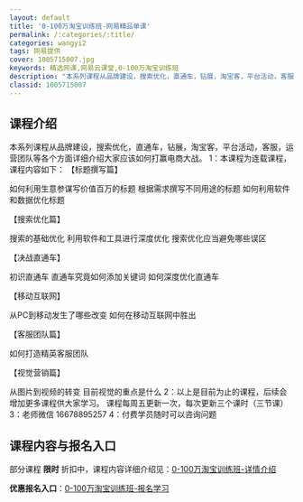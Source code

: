 ```yaml
---
layout: default
title: '0-100万淘宝训练班-网易精品单课'
permalink: /:categories/:title/
categories: wangyi2
tags: 网易提供
cover: 1005715007.jpg
keywords: 精选网课,网易云课堂,0-100万淘宝训练班
description: "本系列课程从品牌建设，搜索优化，直通车，钻展，淘宝客，平台活动，客服，运营团队等各个方面详细介绍大家应该如何打赢电商大战。1：本课程为连载课程，课程内容如下：【标题撰写篇】如何利用生意参谋写"
classid: 1005715007
---
```


## 课程介绍

本系列课程从品牌建设，搜索优化，直通车，钻展，淘宝客，平台活动，客服，运营团队等各个方面详细介绍大家应该如何打赢电商大战。
1：本课程为连载课程，课程内容如下：
【标题撰写篇】

如何利用生意参谋写价值百万的标题
根据需求撰写不同用途的标题
如何利用软件和数据优化标题

【搜索优化篇】

搜索的基础优化
利用软件和工具进行深度优化
搜索优化应当避免哪些误区

【决战直通车】

初识直通车
直通车究竟如何添加关键词
如何深度优化直通车

【移动互联网】

从PC到移动发生了哪些改变
如何在移动互联网中胜出

【客服团队篇】
	
如何打造精英客服团队

【视觉营销篇】

从图片到视频的转变
目前视觉的重点是什么
2：以上是目前为止的课程，后续会增加更多课程供大家学习。
      课程每周五更新一次，每次更新三个课时（三节课）
3：老师微信 16678895257
4：付费学员随时可以咨询问题

## 课程内容与报名入口

部分课程 **限时** 折扣中，课程内容详细介绍见：[0-100万淘宝训练班-详情介绍](https://study.163.com/course/introduction/1005715007.htm?share=1&shareId=1025206652&utm_campaign=share&utm_medium=iphoneShare&utm_source=&utm_u=1025206652)

**优惠报名入口**：[0-100万淘宝训练班-报名学习](https://study.163.com/course/introduction/1005715007.htm?share=1&shareId=1025206652&utm_campaign=share&utm_medium=iphoneShare&utm_source=&utm_u=1025206652)

